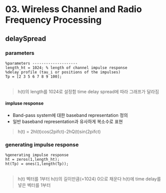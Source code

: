 # 03. Wireless Channel and Radio Frequency Processing
## delaySpread

### parameters

<pre>
<code>%parameters --------------------
length_ht = 1024; % length of channel impulse response 
%delay profile (tau_i or positions of the impulses)
Tp = [2 3 5 6 7 8 9 100];
</code>
</pre>

> h(t)의 length를 1024로 설정함
> time delay spread에 따라 그래프가 달라짐

#### impluse response
*  Band-pass system에 대한 baseband representation 정의
* 일반 baseband representation과 유사하게 복소수로 표현
> h(t) = 2hI(t)cos(2pifct)-2hQ(t)sin(2pifct)

### generating impulse response
<pre>
<code>%generating impulse response
ht = zeros(1,length_ht);
ht(Tp) = ones(1,length(Tp));
</code>
</pre>

> h(t) 벡터를 1부터 h(t)의 길이만큼(=1024) 0으로 채운다
> h(t)에 time delay를 넣은  벡터를 1부터 

<!--stackedit_data:
eyJoaXN0b3J5IjpbMTM3ODM4MDY3Myw1NjkxOTYzMjQsMTE2Nz
gwNDgwN119
-->